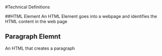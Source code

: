 #Technical Definitions

##HTML Element
An HTML Element goes into a webpage and identifies the HTML content in the web page

## Paragraph Elemnt
An HTML that creates a paragraph

